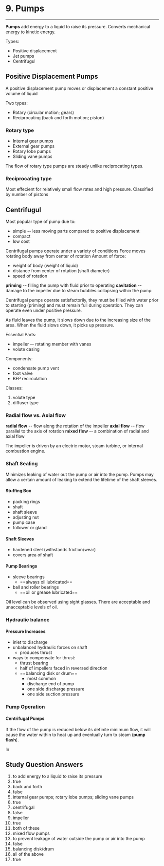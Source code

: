 # 9. Pumps
---

__Pumps__ add energy to a liquid to raise its pressure. Converts mechanical energy to kinetic energy.

Types:
-	Positive displacement
-	Jet pumps
-	Centrifugul

## Positive Displacement Pumps
A positive displacement pump moves or displacement a constant positive volume of liquid

Two types:
-	Rotary (circular motion; gears)
-	Reciprocating (back and forth motion; piston)

### Rotary type
-	Internal gear pumps
-	External gear pumps
-	Rotary lobe pumps
-	Sliding vane pumps

The flow of rotary type pumps are steady unlike reciprocating types.

### Reciprocating type

Most effecient for relatively small flow rates and high pressure.
Classified by number of pistons

## Centrifugul
Most popular type of pump due to:
-	simple -- less moving parts compared to positive displacement
-	compact
-	low cost

Centrifugal pumps operate under a variety of conditions
Force moves rotating body away from center of rotation
Amount of force:
-	weight of body (weight of liquid)
-	distance from center of rotation (shaft diameter)
-	speed of rotation

__priming__ -- filling the pump with fluid prior to operating
__cavitation__ -- damage to the impeller due to steam bubbles collapsing within the pump

Centrifugal pumps operate satisfactorily, they must be filled with water prior to starting (priming) and must remain full during operation. They can operate even under positive pressure.

As fluid leaves the pump, it slows down due to the increasing size of the area. When the fluid slows down, it picks up pressure.

Essential Parts:
-	impeller -- rotating member with vanes
-	volute casing

Components:
-	condensate pump vent
-	foot valve
-	BFP recirculation

Classes:
1.	volute type
2.	diffuser type

### Radial flow vs. Axial flow
__radial flow__ -- flow along the rotation of the impeller
__axial flow__ -- flow parallel to the axis of rotation
__mixed flow__ -- a combination of radial and axial flow

The impeller is driven by an electric motor, steam turbine, or internal combustion engine.

### Shaft Sealing
Minimizes leaking of water out the pump or air into the pump. Pumps may allow a certain amount of leaking to extend the lifetime of the shaft sleeves.

#### Stuffing Box
- packing rings
- shaft
- shaft sleeve
- adjusting nut
- pump case
- follower or gland

#### Shaft Sleeves
-	hardened steel (withstands friction/wear)
-	covers area of shaft

#### Pump Bearings
-	sleeve bearings
	-	==always oil lubricated==
-	ball and roller bearings
	-	==oil or grease lubricated==
	
Oil level can be observed using sight glasses. There are acceptable and unacceptable levels of oil.

### Hydraulic balance
#### Pressure Increases
-	inlet to discharge
-	unbalanced hydraulic forces on shaft
	-	produces thrust
-	ways to compensate for thrust:
	-	thrust bearing
	-	half of impellers faced in reversed direction
	-	==balancing disk or drum==
		-	most common
		-	discharge end of pump
		-	one side discharge pressure
		-	one side suction pressure

### Pump Operation
#### Centrifugal Pumps
If the flow of the pump is reduced below its definite minimum flow, it will cause the water within to heat up and eventually turn to steam (__pump flash__).

In

## Study Question Answers

1.	to add energy to a liquid to raise its pressure
2.	true
3.	back and forth
4.	false
5.	internal gear pumps; rotary lobe pumps; sliding vane pumps
6.	true
7.	centrifugal
8.	false
9.	impeller
10.	true
11.	both of these
12.	mixed flow pumps
13.	to prevent leakage of water outside the pump or air into the pump
14.	false
15.	balancing disk/drum
16.	all of the above
17.	true